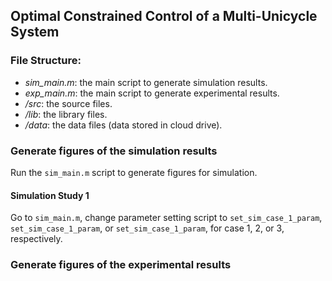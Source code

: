 ## Optimal Constrained Control of a Multi-Unicycle System

### File Structure:

- *sim_main.m*: the main script to generate simulation results.
- *exp_main.m*: the main script to generate experimental results.
- */src*: the source files.
- */lib*: the library files. 
- */data*: the data files (data stored in cloud drive).

### Generate figures of the simulation results

Run the `sim_main.m` script to generate figures for simulation.

#### Simulation Study 1

Go to `sim_main.m`, change parameter setting script to `set_sim_case_1_param`, `set_sim_case_1_param`, or `set_sim_case_1_param`, for case 1, 2, or 3, respectively.

### Generate figures of the experimental results






 


